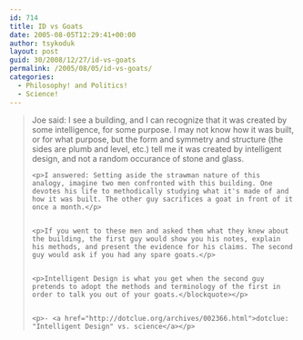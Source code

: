```yaml
---
id: 714
title: ID vs Goats
date: 2005-08-05T12:29:41+00:00
author: tsykoduk
layout: post
guid: 30/2008/12/27/id-vs-goats
permalink: /2005/08/05/id-vs-goats/
categories:
  - Philosophy! and Politics!
  - Science!
---
```

<blockquote>Joe said: I see a building, and I can recognize that it was created by some intelligence, for some purpose. I may not know how it was built, or for what purpose, but the form and symmetry and structure (the sides are plumb and level, etc.) tell me it was created by intelligent design, and not a random occurance of stone and glass.

	<p>I answered: Setting aside the strawman nature of this analogy, imagine two men confronted with this building. One devotes his life to methodically studying what it's made of and how it was built. The other guy sacrifices a goat in front of it once a month.</p>


	<p>If you went to these men and asked them what they knew about the building, the first guy would show you his notes, explain his methods, and present the evidence for his claims. The second guy would ask if you had any spare goats.</p>


	<p>Intelligent Design is what you get when the second guy pretends to adopt the methods and terminology of the first in order to talk you out of your goats.</blockquote></p>


	<p>- <a href="http://dotclue.org/archives/002366.html">dotclue: "Intelligent Design" vs. science</a></p>